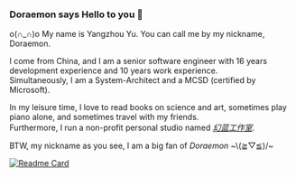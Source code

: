 
### Doraemon says Hello to you 👋 
o(∩_∩)o My name is Yangzhou Yu. You can call me by my nickname, Doraemon. 

I come from China, and I am a senior software engineer with 16 years development experience and 10 years work experience.   
Simultaneously, I am a System-Architect and a MCSD (certified by Microsoft). 

In my leisure time, I love to read books on science and art, sometimes play piano alone, and sometimes travel with my friends.   
Furthermore, I run a non-profit personal studio named [*幻蓝工作室*](https://yuyangzhou.name). 

BTW, my nickname as you see, I am a big fan of *Doraemon* \~\\(≧▽≦)/\~   

<!--
**DoraemonYu/doraemonyu** is a ✨ _special_ ✨ repository because its `README.md` (this file) appears on your GitHub profile.

Here are some ideas to get you started:

- 🔭 I’m currently working on ...
- 🌱 I’m currently learning ...
- 👯 I’m looking to collaborate on ...
- 🤔 I’m looking for help with ...
- 💬 Ask me about ...
- 📫 How to reach me: ...
- 😄 Pronouns: ...
- ⚡ Fun fact: ...
-->


[![Readme Card](https://github-readme-stats.vercel.app/api?username=doraemonyu&show_icons=true&hide=contribs)](https://doraemonyu.github.io) 
